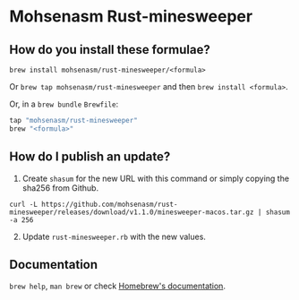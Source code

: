 # Mohsenasm Rust-minesweeper

## How do you install these formulae?

`brew install mohsenasm/rust-minesweeper/<formula>`

Or `brew tap mohsenasm/rust-minesweeper` and then `brew install <formula>`.

Or, in a `brew bundle` `Brewfile`:

```ruby
tap "mohsenasm/rust-minesweeper"
brew "<formula>"
```

## How do I publish an update?

1. Create `shasum` for the new URL with this command or simply copying the sha256 from Github.
```
curl -L https://github.com/mohsenasm/rust-minesweeper/releases/download/v1.1.0/minesweeper-macos.tar.gz | shasum -a 256
```
2. Update `rust-minesweeper.rb` with the new values.

## Documentation

`brew help`, `man brew` or check [Homebrew's documentation](https://docs.brew.sh).
